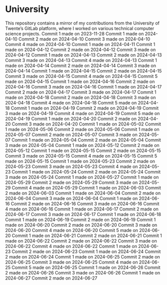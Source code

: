 # University
This repository contains a mirror of my contributions from the University of Twente’s GitLab platform, where I worked on various technical computer science projects.
Commit 1 made on 2023-11-28
Commit 1 made on 2024-04-10
Commit 2 made on 2024-04-10
Commit 3 made on 2024-04-10
Commit 4 made on 2024-04-10
Commit 1 made on 2024-04-11
Commit 1 made on 2024-04-12
Commit 2 made on 2024-04-12
Commit 3 made on 2024-04-12
Commit 1 made on 2024-04-13
Commit 2 made on 2024-04-13
Commit 3 made on 2024-04-13
Commit 4 made on 2024-04-13
Commit 1 made on 2024-04-14
Commit 2 made on 2024-04-14
Commit 3 made on 2024-04-14
Commit 1 made on 2024-04-15
Commit 2 made on 2024-04-15
Commit 3 made on 2024-04-15
Commit 4 made on 2024-04-15
Commit 5 made on 2024-04-15
Commit 1 made on 2024-04-16
Commit 2 made on 2024-04-16
Commit 3 made on 2024-04-16
Commit 1 made on 2024-04-17
Commit 2 made on 2024-04-17
Commit 3 made on 2024-04-17
Commit 1 made on 2024-04-18
Commit 2 made on 2024-04-18
Commit 3 made on 2024-04-18
Commit 4 made on 2024-04-18
Commit 5 made on 2024-04-18
Commit 1 made on 2024-04-19
Commit 2 made on 2024-04-19
Commit 3 made on 2024-04-19
Commit 4 made on 2024-04-19
Commit 5 made on 2024-04-19
Commit 1 made on 2024-04-20
Commit 2 made on 2024-04-20
Commit 3 made on 2024-04-20
Commit 1 made on 2024-05-02
Commit 1 made on 2024-05-06
Commit 2 made on 2024-05-06
Commit 1 made on 2024-05-07
Commit 2 made on 2024-05-07
Commit 3 made on 2024-05-07
Commit 1 made on 2024-05-04
Commit 2 made on 2024-05-04
Commit 3 made on 2024-05-04
Commit 1 made on 2024-05-12
Commit 2 made on 2024-05-12
Commit 1 made on 2024-05-15
Commit 2 made on 2024-05-15
Commit 3 made on 2024-05-15
Commit 4 made on 2024-05-15
Commit 5 made on 2024-05-15
Commit 1 made on 2024-05-23
Commit 2 made on 2024-05-23
Commit 3 made on 2024-05-23
Commit 4 made on 2024-05-23
Commit 1 made on 2024-05-24
Commit 2 made on 2024-05-24
Commit 3 made on 2024-05-24
Commit 1 made on 2024-05-27
Commit 1 made on 2024-05-29
Commit 2 made on 2024-05-29
Commit 3 made on 2024-05-29
Commit 4 made on 2024-05-29
Commit 1 made on 2024-06-03
Commit 2 made on 2024-06-03
Commit 1 made on 2024-06-04
Commit 2 made on 2024-06-04
Commit 3 made on 2024-06-04
Commit 1 made on 2024-06-16
Commit 2 made on 2024-06-16
Commit 3 made on 2024-06-16
Commit 4 made on 2024-06-16
Commit 1 made on 2024-06-17
Commit 2 made on 2024-06-17
Commit 3 made on 2024-06-17
Commit 1 made on 2024-06-18
Commit 1 made on 2024-06-19
Commit 2 made on 2024-06-19
Commit 1 made on 2024-06-20
Commit 2 made on 2024-06-20
Commit 3 made on 2024-06-20
Commit 4 made on 2024-06-20
Commit 5 made on 2024-06-20
Commit 1 made on 2024-06-21
Commit 2 made on 2024-06-21
Commit 1 made on 2024-06-22
Commit 2 made on 2024-06-22
Commit 3 made on 2024-06-22
Commit 4 made on 2024-06-22
Commit 1 made on 2024-06-23
Commit 2 made on 2024-06-23
Commit 1 made on 2024-06-24
Commit 2 made on 2024-06-24
Commit 1 made on 2024-06-25
Commit 2 made on 2024-06-25
Commit 3 made on 2024-06-25
Commit 4 made on 2024-06-25
Commit 5 made on 2024-06-25
Commit 1 made on 2024-06-26
Commit 2 made on 2024-06-26
Commit 3 made on 2024-06-26
Commit 1 made on 2024-06-27
Commit 2 made on 2024-06-27
